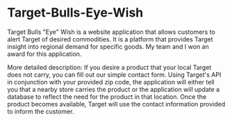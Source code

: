 # Target-Bulls-Eye-Wish
Target Bulls "Eye" Wish is a website application that allows customers to alert Target of desired commodities. It is a platform that provides Target insight into regional demand for specific goods. My team and I won an award for this application.

More detailed description:
If you desire a product that your local Target does not carry, you can fill out our simple contact form. Using Target's API in conjunction with your provided zip code, the application will either tell you that a nearby store carries the product or the application will update a database to reflect the need for the product in that location. Once the product becomes available, Target will use the contact information provided to inform the customer.
